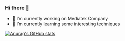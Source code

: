 ### Hi there 👋

- 🔭 I’m currently working on Mediatek Company
- 🌱 I’m currently learning some interesting techniques
<!-- - 👯 I’m looking to collaborate on ...
- 🤔 I’m looking for help with ...
- 💬 Ask me about ...
- 📫 How to reach me: ...
- 😄 Pronouns: ...
- ⚡ Fun fact: ... -->

[![Anurag's GitHub stats](https://github-readme-stats.vercel.app/api?username=todanchen&theme=radical)](https://github.com/todanchen/github-readme-stats)
